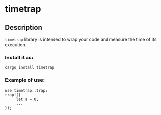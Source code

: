 # timetrap

## Description
`timetrap` library is intended to wrap your code and measure the time of its execution.

### Install it as:
```
cargo install timetrap
```

### Example of use:
```
use timetrap::trap;
trap!({
     let a = 0;
     ...
});
```